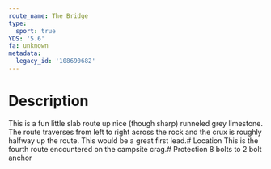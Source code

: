 ```yaml
---
route_name: The Bridge
type:
  sport: true
YDS: '5.6'
fa: unknown
metadata:
  legacy_id: '108690682'
---
```

# Description
This is a fun little slab route up nice (though sharp) runneled grey limestone.  The route traverses from left to right across the rock and the crux is roughly halfway up the route.  This would be a great first lead.# Location
This is the fourth route encountered on the campsite crag.# Protection
8 bolts to 2 bolt anchor